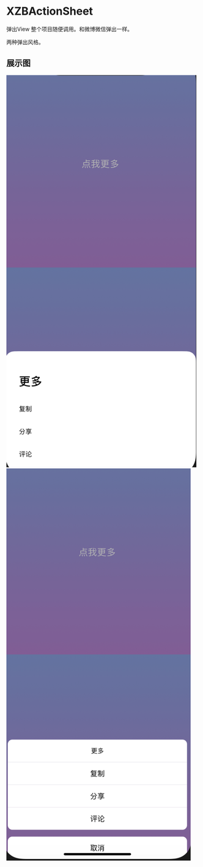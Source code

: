 # XZBActionSheet
弹出View
整个项目随便调用。和微博微信弹出一样。


两种弹出风格。
## 展示图

![image](asset/1.png) ![image](asset/2.png)
